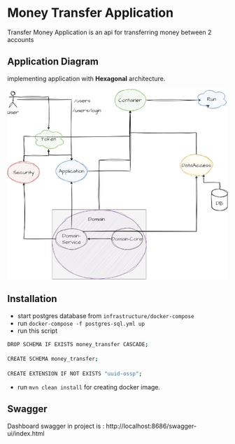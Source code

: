 # Money Transfer Application
Transfer Money Application is an api for transferring money between 2 accounts

## Application Diagram
implementing application with **Hexagonal** architecture.

![Application Diagram](Application-Diagram.png)

## Installation
* start postgres database from `infrastructure/docker-compose`
* run `docker-compose -f postgres-sql.yml up`
* run this script
```bash
DROP SCHEMA IF EXISTS money_transfer CASCADE;

CREATE SCHEMA money_transfer;

CREATE EXTENSION IF NOT EXISTS "uuid-ossp";
```
* run `mvn clean install` for creating docker image.

## Swagger
Dashboard swagger in project is : http://localhost:8686/swagger-ui/index.html